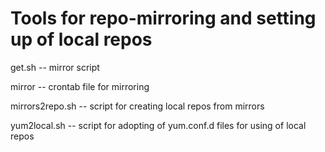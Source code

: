 # Tools for repo-mirroring and setting up of local repos

get.sh -- mirror script

mirror -- crontab file for mirroring

mirrors2repo.sh -- script for creating local repos from mirrors

yum2local.sh -- script for adopting of yum.conf.d files for using of local repos
